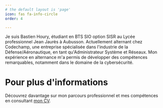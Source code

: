 ```yaml
---
# the default layout is 'page'
icon: fas fa-info-circle
order: 4

--- 
```


Je suis Bastien Houry, étudiant en BTS SIO option SISR au Lycée professionnel Jean Jaurès à Aubusson. Actuellement alternant chez Codechamp, une entreprise spécialisée dans l'industrie de la Défense/Aéronautique, en tant qu'Administrateur Système et Réseaux. Mon expérience en alternance m'a permis de développer des compétences remarquables, notamment dans le domaine de la cybersécurité.


# Pour plus d'informations

Découvrez davantage sur mon parcours professionnel et mes compétences en consultant [mon CV](https://storage.cloud.google.com/cv_bastien_houry/Bastien_Houry_CV.pdf?authuser=1).